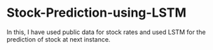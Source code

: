 # Stock-Prediction-using-LSTM
In this, I have used public data for stock rates and used LSTM for the prediction of stock at next instance.
